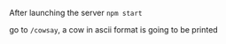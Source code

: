 After launching the server `npm start`

go to `/cowsay`, a cow in ascii format is going to be printed


